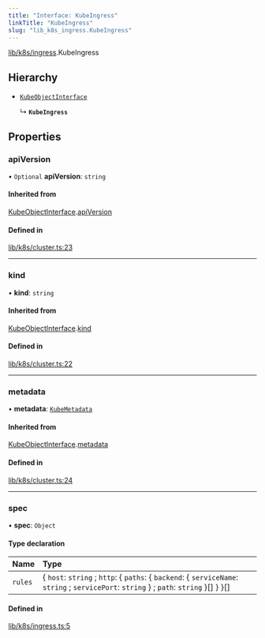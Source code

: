 ```yaml
---
title: "Interface: KubeIngress"
linkTitle: "KubeIngress"
slug: "lib_k8s_ingress.KubeIngress"
---
```


[lib/k8s/ingress](../modules/lib_k8s_ingress.md).KubeIngress

## Hierarchy

- [`KubeObjectInterface`](lib_k8s_cluster.KubeObjectInterface.md)

  ↳ **`KubeIngress`**

## Properties

### apiVersion

• `Optional` **apiVersion**: `string`

#### Inherited from

[KubeObjectInterface](lib_k8s_cluster.KubeObjectInterface.md).[apiVersion](lib_k8s_cluster.KubeObjectInterface.md#apiversion)

#### Defined in

[lib/k8s/cluster.ts:23](https://github.com/kinvolk/headlamp/blob/f70c8787/frontend/src/lib/k8s/cluster.ts#L23)

___

### kind

• **kind**: `string`

#### Inherited from

[KubeObjectInterface](lib_k8s_cluster.KubeObjectInterface.md).[kind](lib_k8s_cluster.KubeObjectInterface.md#kind)

#### Defined in

[lib/k8s/cluster.ts:22](https://github.com/kinvolk/headlamp/blob/f70c8787/frontend/src/lib/k8s/cluster.ts#L22)

___

### metadata

• **metadata**: [`KubeMetadata`](lib_k8s_cluster.KubeMetadata.md)

#### Inherited from

[KubeObjectInterface](lib_k8s_cluster.KubeObjectInterface.md).[metadata](lib_k8s_cluster.KubeObjectInterface.md#metadata)

#### Defined in

[lib/k8s/cluster.ts:24](https://github.com/kinvolk/headlamp/blob/f70c8787/frontend/src/lib/k8s/cluster.ts#L24)

___

### spec

• **spec**: `Object`

#### Type declaration

| Name | Type |
| :------ | :------ |
| `rules` | { `host`: `string` ; `http`: { `paths`: { `backend`: { `serviceName`: `string` ; `servicePort`: `string`  } ; `path`: `string`  }[]  }  }[] |

#### Defined in

[lib/k8s/ingress.ts:5](https://github.com/kinvolk/headlamp/blob/f70c8787/frontend/src/lib/k8s/ingress.ts#L5)

